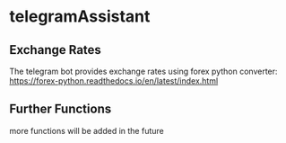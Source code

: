 # telegramAssistant
## Exchange Rates
The telegram bot provides exchange rates using forex python converter:
https://forex-python.readthedocs.io/en/latest/index.html
## Further Functions
more functions will be added in the future
